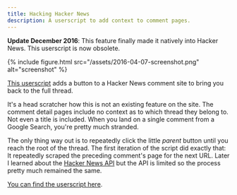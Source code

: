 ```yaml
---
title: Hacking Hacker News
description: A userscript to add context to comment pages.
---
```


**Update December 2016**: This feature finally made it natively into Hacker News. This userscript is now obsolete.

{% include figure.html src="/assets/2016-04-07-screenshot.png" alt="screenshot" %}

[This userscript](https://github.com/arthurhammer/userscripts/tree/master/HackerNews_ShowAllComments) adds a button to a Hacker News comment site to bring you back to the full thread.

<!--more-->

It's a head scratcher how this is not an existing feature on the site. The comment detail pages include no context as to which thread they belong to. Not even a title is included. When you land on a single comment from a Google Search, you're pretty much stranded.

The only thing way out is to repeatedly click the little *parent* button until you reach the root of the thread. The first iteration of the script did exactly that: It repeatedly scraped the preceding comment's page for the next URL. Later I learned about the [Hacker News API](https://hacker-news.firebaseio.com) but the API is limited so the process pretty much remained the same.

[You can find the userscript here](https://github.com/arthurhammer/userscripts/tree/master/HackerNews_ShowAllComments).
